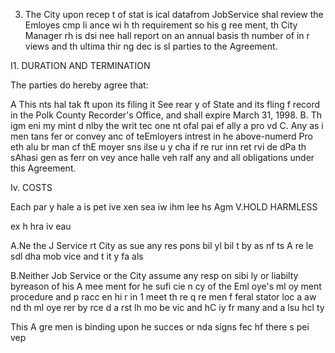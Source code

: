 3. The City upon recep t of stat is ical datafrom JobService shal review the Emloyes cmp li ance wi h th requirement so his g ree ment, th City Manager rh is dsi nee hall report on an annual basis th number of in r views and th ultima thir ng dec is sl parties to the Agreement.  

I1. DURATION AND TERMINATION  

The parties do hereby agree that:  

A This nts hal tak ft upon its filing it See rear y of State and its fling f record in the Polk County Recorder's Office, and shall expire March 31, 1998. B. Th igm eni my mint d nlby the writ tec one nt ofal pai ef ally a pro vd C. Any as i men tans fer or convey anc of teEmloyers intrest in he above-numerd Pro eth alu br man cf thE moyer sns ilse u y cha if re rur inn ret rvi de dPa th sAhasi gen as ferr on vey ance halle veh ralf any and all obligations under this Agreement.  

Iv. COSTS  

Each par y hale a is pet ive xen sea iw ihm lee hs Agm V.HOLD HARMLESS  

ex h hra iv eau  

A.Ne the J Service rt City as sue any res pons bil yl bil t by as nf ts A re le sdl dha mob vice and t it y fa als  

B.Neither Job Service or the City assume any resp on sibi ly or liabilty byreason of his A mee ment for he sufi cie n cy of the Eml oye's ml oy ment procedure and p racc en hi r in 1 meet th re q re men f feral stator loc a aw nd th ml oye rer by rce d a rst lh mo be vic and hC iy fr many and a lsu hcl ty  

This A gre men is binding upon he succes or nda signs fec hf there s pei vep  